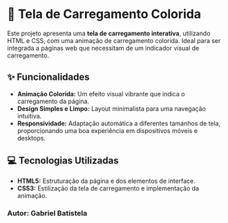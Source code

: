 # 🎨 Tela de Carregamento Colorida

Este projeto apresenta uma **tela de carregamento interativa**, utilizando HTML e CSS, com uma animação de carregamento colorida. Ideal para ser integrada a páginas web que necessitam de um indicador visual de carregamento.

## ✨ Funcionalidades

- **Animação Colorida:** Um efeito visual vibrante que indica o carregamento da página.
- **Design Simples e Limpo:** Layout minimalista para uma navegação intuitiva.
- **Responsividade:** Adaptação automática a diferentes tamanhos de tela, proporcionando uma boa experiência em dispositivos móveis e desktops.

## 💻 Tecnologias Utilizadas

- **HTML5:** Estruturação da página e dos elementos de interface.
- **CSS3:** Estilização da tela de carregamento e implementação da animação.
 
### Autor: **Gabriel Batistela**
